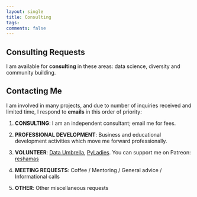 ```yaml
---
layout: single
title: Consulting
tags: 
comments: false
---
```


## Consulting Requests

I am available for **consulting** in these areas:  data science, diversity and community building.  

## Contacting Me

I am involved in many projects, and due to number of inquiries received and limited time, I respond to **emails** in this order of priority:

1.  **CONSULTING**:  I am an independent consultant; email me for fees.

2.  **PROFESSIONAL DEVELOPMENT**:  Business and educational development activities which move me forward professionally.

3.  **VOLUNTEER**:  [Data Umbrella](https://www.dataumbrella.org), [PyLadies](http://nyc.pyladies.com).  You can support me on Patreon:   [reshamas](https://www.patreon.com/reshamas) 
 
4.  **MEETING REQUESTS**:   Coffee / Mentoring / General advice / Informational calls

5.  **OTHER**:  Other miscellaneous requests

 

